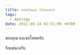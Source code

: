 ```yaml
---
title: สวัสดีวันแม่ (ย้อนหลัง)
tags:
  - Apology
date: 2011-08-14 02:51:00 +0700
---
```


ขอบคุณ และขอโทษครับ

รักแม่นะครับ
